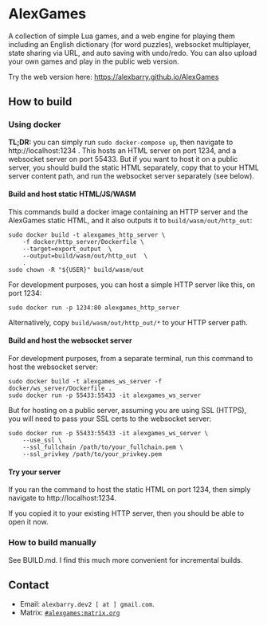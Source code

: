 # AlexGames

A collection of simple Lua games, and a web engine for playing them including an English dictionary (for word puzzles), websocket multiplayer, state sharing via URL, and auto saving with undo/redo. You can also upload your own games and play in the public web version.

Try the web version here: https://alexbarry.github.io/AlexGames

## How to build

### Using docker

**TL;DR:** you can simply run `sudo docker-compose up`, then navigate to http://localhost:1234 . This hosts an HTML server on port 1234, and a websocket server on port 55433. But if you want to host it on a public server, you should build the static HTML separately, copy that to your HTML server content path, and run the websocket server separately (see below).

#### Build and host static HTML/JS/WASM

This commands build a docker image containing an HTTP server and the AlexGames static HTML, and it also outputs it to `build/wasm/out/http_out`:
```
sudo docker build -t alexgames_http_server \
	-f docker/http_server/Dockerfile \
	--target=export_output  \
	--output=build/wasm/out/http_out  \
	.
sudo chown -R "${USER}" build/wasm/out
```

For development purposes, you can host a simple HTTP server like this, on port 1234:
```
sudo docker run -p 1234:80 alexgames_http_server
```

Alternatively, copy `build/wasm/out/http_out/*` to your HTTP server path.

#### Build and host the websocket server

For development purposes, from a separate terminal, run this command to host the websocket server:
```
sudo docker build -t alexgames_ws_server -f docker/ws_server/Dockerfile .
sudo docker run -p 55433:55433 -it alexgames_ws_server
```

But for hosting on a public server, assuming you are using SSL (HTTPS), you will need to pass your SSL certs to the websocket server:

```
sudo docker run -p 55433:55433 -it alexgames_ws_server \
	--use_ssl \
	--ssl_fullchain /path/to/your_fullchain.pem \
	--ssl_privkey /path/to/your_privkey.pem
```

#### Try your server

If you ran the command to host the static HTML on port 1234, then simply navigate to http://localhost:1234.

If you copied it to your existing HTTP server, then you should be able to open it now.

### How to build manually

See BUILD.md. I find this much more convenient for incremental builds.

## Contact

* Email: `alexbarry.dev2 [ at ] gmail.com`.
* Matrix: [`#alexgames:matrix.org`](https://matrix.to/#/#alexgames:matrix.org)

